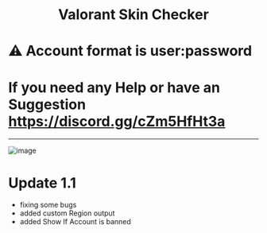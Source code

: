 <h1 align="center">Valorant Skin Checker</h1>

# ⚠️ Account format is user:password 
# If you need any Help or have an Suggestion https://discord.gg/cZm5HfHt3a
-----
![image](https://user-images.githubusercontent.com/90693180/177045591-119872bc-e869-471c-88a9-71e8f64e16a1.png)

# Update 1.1
- fixing some bugs
- added custom Region output
- added Show If Account is banned
